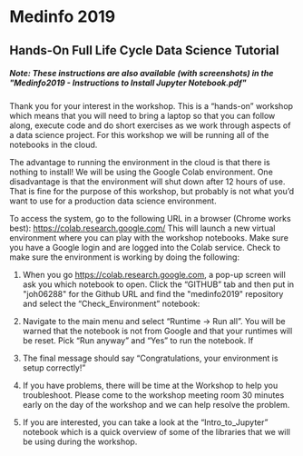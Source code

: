 # Medinfo 2019
## Hands-On Full Life Cycle Data Science Tutorial


##### Note: These instructions are also available (with screenshots) in the "Medinfo2019 -  Instructions to Install Jupyter Notebook.pdf"
Thank you for your interest in the workshop.  This is a “hands-on” workshop which means that you will need to bring a laptop so that you can follow along, execute code and do short exercises as we work through aspects of a data science project.  For this workshop we will be running all of the notebooks in the cloud.

The advantage to running the environment in the cloud is that there is nothing to install!  We will be using the Google Colab environment.  One disadvantage is that the environment will shut down after 12 hours of use.  That is fine for the purpose of this workshop, but probably is not what you’d want to use for a production data science environment.

To access the system, go to the following URL in a browser (Chrome works best):
https://colab.research.google.com/  This will launch a new virtual environment where you can play with the workshop notebooks.  Make sure you have a Google login and are logged into the Colab service.  Check to make sure the environment is working by doing the following:

1.	When you go https://colab.research.google.com, a pop-up screen will ask you which notebook to open.  Click the “GITHUB” tab and then put in "joh06288" for the Github URL and find the "medinfo2019" repository and select the “Check_Environment” notebook:

2.	Navigate to the main menu and select “Runtime -> Run all”.  You will be warned that the notebook is not from Google and that your runtimes will be reset.  Pick “Run anyway” and “Yes” to run the notebook. If 

3.	The final message should say “Congratulations, your environment is setup correctly!”

4.	If you have problems, there will be time at the Workshop to help you troubleshoot.  Please come to the workshop meeting room 30 minutes early on the day of the workshop and we can help resolve the problem.

5.	If you are interested, you can take a look at the “Intro_to_Jupyter” notebook which is a quick overview of some of the libraries that we will be using during the workshop.
